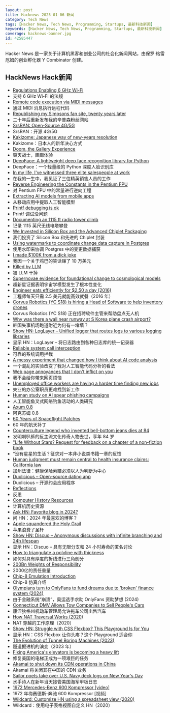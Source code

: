 ```yaml
---
layout: post
title: Hacknews 2025-01-06 新闻
category: Tech News
tags: [Hacker News, Tech News, Programming, Startups, 最新科技新闻]
keywords: [Hacker News, Tech News, Programming, Startups, 最新科技新闻]
coverage: hacknews-banner.jpg
id: 42585447
---
```


Hacker News 是一家关于计算机黑客和创业公司的社会化新闻网站，由保罗·格雷厄姆的创业孵化器 Y Combinator 创建。

## HackNews Hack新闻

- [Regulations Enabling 6 GHz Wi-Fi](https://www.wi-fi.org/regulations-enabling-6-ghz-wi-fi)
- 支持 6 GHz Wi-Fi 的法规
- [Remote code execution via MIDI messages](https://psi3.ru/blog/swl01u/)
- 通过 MIDI 消息执行远程代码
- [Republishing my Simpsons fan site, twenty years later](https://www.bingeclock.com/blog/post/republishing-my-simpsons-fan-site-twenty-years-later)
- 二十年后重新发布我的辛普森粉丝网站
- [SrsRAN: Open-Source 4G/5G](https://github.com/srsran)
- SrsRAN：开源 4G/5G
- [Kakizome: Japanese way of new-years resolution](https://harimus.github.io//2025/01/02/kakizome.html)
- Kakizome：日本人的新年决心方式
- [Doom, the Gallery Experience](https://bobatealee.itch.io/doom-the-gallery-experience)
- 毁灭战士，画廊体验
- [DeepFace: A lightweight deep face recognition library for Python](https://github.com/serengil/deepface)
- DeepFace：一个轻量级的 Python 深度人脸识别库
- [In my life, I've witnessed three elite salespeople at work](https://slate.com/life/2024/12/work-jobs-sales-telemarketing-america.html)
- 在我的一生中，我见证了三位精英销售人员的工作
- [Reverse Engineering the Constants in the Pentium FPU](http://www.righto.com/2025/01/pentium-floating-point-ROM.html)
- 对 Pentium FPU 中的常量进行逆向工程
- [Extracting AI models from mobile apps](https://altayakkus.substack.com/p/you-wouldnt-download-an-ai)
- 从移动应用中提取人工智能模型
- [Printf debugging is ok](https://www.polymonster.co.uk/blog/printf-debugging-is-ok)
- Printf 调试没问题
- [Documenting an 1115 ft radio tower climb](https://www.jeffgeerling.com/blog/2024/documenting-1115-ft-radio-tower-climb)
- 记录 1115 英尺无线电塔攀登
- [We Invested in Silicon Box and the Advanced Chiplet Packaging](https://medium.com/@heng.huang/why-we-invested-in-silicon-box-and-advanced-chiplet-packaging-3d1905c6ec2e)
- 我们投资了 Silicon Box 和先进的 Chiplet 封装
- [Using watermarks to coordinate change data capture in Postgres](https://blog.sequinstream.com/using-watermarks-to-coordinate-change-data-capture-in-postgres/)
- 使用水印来协调 Postgres 中的变更数据捕获
- [I made $100K from a dick joke](https://imgur.com/gallery/KZ4u3c4)
- 我因一个关于鸡巴的笑话赚了 10 万美元
- [Killed by LLM](https://r0bk.github.io/killedbyllm/)
- 被 LLM 干掉
- [Supernovae evidence for foundational change to cosmological models](https://academic.oup.com/mnrasl/article/537/1/L55/7926647)
- 超新星证据表明宇宙学模型发生了根本性变化
- [Engineer eats efficiently for $2.50 a day (2016)](https://futureboy.us/blog/twofifty.html)
- 工程师每天只需 2.5 美元就能高效就餐（2016 年）
- [Corvus Robotics (YC S18) is hiring a Head of Software to help inventory drones]()
- Corvus Robotics (YC S18) 正在招聘软件主管来帮助盘点无人机
- [Why was there a wall near runway at S Korea plane crash airport?](https://www.bbc.com/news/articles/c0mvynnxzzmo)
- 韩国失事机场跑道附近为何有一堵墙？
- [Show HN: LogLayer – Unified logger that routes logs to various logging libraries](https://loglayer.dev/)
- 显示 HN：LogLayer – 将日志路由到各种日志库的统一记录器
- [Reliable system call interception](https://blog.mggross.com/intercepting-syscalls/)
- 可靠的系统调用拦截
- [A messy experiment that changed how I think about AI code analysis](https://nmn.gl/blog/ai-senior-developer)
- 一个混乱的实验改变了我对人工智能代码分析的看法
- [Web page annoyances that I don't inflict on you](http://rachelbythebay.com/w/2025/01/04/cruft/)
- 我不会给你带来网页烦恼
- [Unemployed office workers are having a harder time finding new jobs](https://www.wsj.com/economy/jobs/job-search-workers-unemployment-months-5a4cfcee)
- 失业的办公室职员更难找到新工作
- [Human study on AI spear phishing campaigns](https://www.lesswrong.com/posts/GCHyDKfPXa5qsG2cP/human-study-on-ai-spear-phishing-campaigns)
- 人工智能鱼叉式网络钓鱼活动的人类研究
- [Axum 0.8](https://tokio.rs/blog/2025-01-01-announcing-axum-0-8-0)
- 阿克苏姆 0.8
- [60 Years of Spaceflight Patches](https://arstechnica.com/space/2024/12/after-60-years-of-spaceflight-patches-here-are-some-of-our-favorites/)
- 60 年的航天补丁
- [Counterculture legend who invented bell-bottom jeans dies at 84](https://www.sfgate.com/local/article/peggy-caserta-obituary-sf-bell-bottom-jeans-19976707.php)
- 发明喇叭裤的反主流文化传奇人物去世，享年 84 岁
- ["Life Without Stars? Request for feedback on a chapter of a non-fiction book](https://theeggandtherock.com/p/life-without-stars-stanets-and-ploons)
- “没有星星的生活？征求对一本非小说类书籍一章的反馈
- [Human judgment must remain central to health insurance claims: California law](https://www.mercurynews.com/2025/01/05/new-california-law-ban-artificial-intelligence-deny-insurance-claims/)
- 加州法律：健康保险索赔必须以人为判断为中心
- [Duolicious – Open-source dating app](https://github.com/duolicious)
- Duolicious – 开源约会应用程序
- [Reflections](https://blog.samaltman.com/reflections)
- 反思
- [Computer History Resources](https://landley.net/history/mirror/index.html)
- 计算机历史资源
- [Ask HN: Favorite blog in 2024?]()
- 问 HN：2024 年最喜欢的博客？
- [Apple squandered the Holy Grail](https://xeiaso.net/blog/2025/squandered-holy-grail/)
- 苹果浪费了圣杯
- [Show HN: Discuo – Anonymous discussions with infinite branching and 24h lifespan](https://discuo.com)
- 显示 HN：Discuo – 具有无限分支和 24 小时寿命的匿名讨论
- [How to triangulate a polyline with thickness](https://jvernay.fr/en/blog/polyline-triangulation/)
- 如何对具有厚度的折线进行三角剖分
- [200Bn Weights of Responsibility](https://docs.google.com/document/d/1aEdTE-B6CSPPeUWYD-IgNVQVZM25f7MF-u9qn5KJJvo/mobilebasic)
- 2000亿的责任重量
- [Chip-8 Emulation Introduction](https://www.emulationonline.com/systems/chip8/intro/)
- Chip-8 仿真介绍
- [Olympians turn to OnlyFans to fund dreams due to 'broken' finance system (2024)](https://www.cbc.ca/sports/olympics/summer/athletics/onlyfans-alysha-newman-canada-olympics-1.7290724)
- 由于金融系统“崩溃”，奥运选手求助 OnlyFans 资助梦想 (2024)
- [Connecticut DMV Allows Tow Companies to Sell People's Cars](https://www.propublica.org/article/connecticut-dmv-tow-companies-car-sales)
- 康涅狄格州机动车管理局允许拖车公司出售汽车
- [How NAT Traversal Works (2020)](https://tailscale.com/blog/how-nat-traversal-works)
- NAT 穿越的工作原理（2020）
- [Show HN: Struggle with CSS Flexbox? This Playground Is for You](https://yoavsbg.github.io/css-flexbox-playground/)
- 显示 HN：CSS Flexbox 让你头疼？这个 Playground 适合你
- [The Evolution of Tunnel Boring Machines (2023)](https://www.construction-physics.com/p/the-evolution-of-tunnel-boring-machines)
- 隧道掘进机的演变（2023 年）
- [Fixing America's elevators is becoming a heavy lift](https://www.axios.com/2025/01/05/elevators-escalators-regulations-buildings-construction)
- 修复美国的电梯正成为一项艰巨的任务
- [Akamai to shut down its CDN operations in China](https://content.akamai.com/index.php/email/emailWebview?email=NjQyLVNLTi00NDkAAAGWBQgHSPFMp0ow2aF67IAbDOB0c1pNppYjWH8ZCkGxrVi4pDs7pT_120NiLvARghhVOBbaIJqps_3Ii2OZlixo3IPjhpR79JsTe-0&trk=comments_comments-list_comment-text)
- Akamai 将关闭其在中国的 CDN 业务
- [Sailor poets take over U.S. Navy deck logs on New Year's Day](https://www.twz.com/news-features/how-sailor-poets-take-over-u-s-navy-deck-logs-on-new-years-day)
- 水手诗人在新年当天接管美国海军甲板日志
- [1972 Mercedes-Benz 600 Kompressor [video]](https://www.youtube.com/watch?v=4LnHdWgLlFI)
- 1972 年梅赛德斯-奔驰 600 Kompressor [视频]
- [Wildcard: Customize HN using a spreadsheet view (2020)](https://www.geoffreylitt.com/wildcard/)
- Wildcard：使用电子表格视图自定义 HN（2020）

